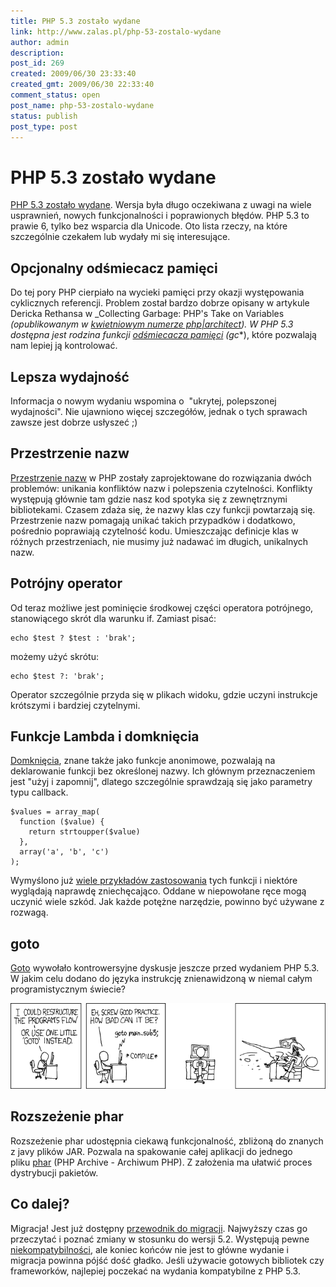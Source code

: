 ```yaml
---
title: PHP 5.3 zostało wydane
link: http://www.zalas.pl/php-53-zostalo-wydane
author: admin
description: 
post_id: 269
created: 2009/06/30 23:33:40
created_gmt: 2009/06/30 22:33:40
comment_status: open
post_name: php-53-zostalo-wydane
status: publish
post_type: post
---
```


<!--PHP 5.3 zostało wydane. Wersja była długo oczekiwana z uwagi na wiele usprawnień, nowych funkcjonalności i poprawionych błędów. PHP 5.3 to prawie 6, tylko bez wsparcia dla Unicode. Oto lista rzeczy, na które szczególnie czekałem lub wydały mi się interesujące.-->

# PHP 5.3 zostało wydane

[PHP 5.3 zostało wydane](http://php.net/releases/5_3_0.php). Wersja była długo oczekiwana z uwagi na wiele usprawnień, nowych funkcjonalności i poprawionych błędów. PHP 5.3 to prawie 6, tylko bez wsparcia dla Unicode. Oto lista rzeczy, na które szczególnie czekałem lub wydały mi się interesujące. 

## Opcjonalny odśmiecacz pamięci

Do tej pory PHP cierpiało na wycieki pamięci przy okazji występowania cyklicznych referencji. Problem został bardzo dobrze opisany w artykule Dericka Rethansa w _Collecting Garbage: PHP's Take on Variables _(opublikowanym w [kwietniowym numerze php|architect](http://phparch.com/magazine/index/95)). W PHP 5.3 dostępna jest rodzina funkcji [odśmiecacza pamięci](http://php.net/gc_enable) (gc_*), które pozwalają nam lepiej ją kontrolować. 

## Lepsza wydajność

Informacja o nowym wydaniu wspomina o  "ukrytej, polepszonej wydajności". Nie ujawniono więcej szczegółów, jednak o tych sprawach zawsze jest dobrze usłyszeć ;) 

## Przestrzenie nazw

[Przestrzenie nazw](http://php.net/namespaces) w PHP zostały zaprojektowane do rozwiązania dwóch problemów: unikania konfliktów nazw i polepszenia czytelności. Konflikty występują głównie tam gdzie nasz kod spotyka się z zewnętrznymi bibliotekami. Czasem zdaża się, że nazwy klas czy funkcji powtarzają się. Przestrzenie nazw pomagają unikać takich przypadków i dodatkowo, pośrednio poprawiają czytelność kodu. Umieszczając definicje klas w różnych przestrzeniach, nie musimy już nadawać im długich, unikalnych nazw. 

## Potrójny operator

Od teraz możliwe jest pominięcie środkowej części operatora potrójnego, stanowiącego skrót dla warunku if. Zamiast pisać: 
    
    
    echo $test ? $test : 'brak';

możemy użyć skrótu: 
    
    
    echo $test ?: 'brak';

Operator szczególnie przyda się w plikach widoku, gdzie uczyni instrukcje krótszymi i bardziej czytelnymi. 

## Funkcje Lambda i domknięcia

[Domknięcia](http://php.net/closures), znane także jako funkcje anonimowe, pozwalają na deklarowanie funkcji bez określonej nazwy. Ich głównym przeznaczeniem jest "użyj i zapomnij", dlatego szczególnie sprawdzają się jako parametry typu callback. 
    
    
    $values = array_map(
      function ($value) { 
        return strtoupper($value) 
      }, 
      array('a', 'b', 'c')
    );

Wymyślono już [wiele przykładów zastosowania](http://www.google.com/search?&q=lambda+functions+and+closures+in+php) tych funkcji i niektóre wyglądają naprawdę zniechęcająco. Oddane w niepowołane ręce mogą uczynić wiele szkód. Jak każde potężne narzędzie, powinno być używane z rozwagą. 

## goto

[Goto](http://pl2.php.net/goto) wywołało kontrowersyjne dyskusje jeszcze przed wydaniem PHP 5.3. W jakim celu dodano do języka instrukcję znienawidzoną w niemal całym programistycznym świecie? 

![goto według xkcd](/uploads/wp//2009/07/goto.png)

## Rozszeżenie phar

Rozszeżenie phar udostępnia ciekawą funkcjonalność, zbliżoną do znanych z javy plików JAR. Pozwala na spakowanie całej aplikacji do jednego pliku [phar](http://php.net/phar) (PHP Archive - Archiwum PHP). Z założenia ma ułatwić proces dystrybucji pakietów. 

## Co dalej?

Migracja! Jest już dostępny [przewodnik do migracji](http://php.net/migration53). Najwyższy czas go przeczytać i poznać zmiany w stosunku do wersji 5.2. Występują pewne [niekompatybilności](http://php.net/manual/en/migration53.incompatible.php), ale koniec końców nie jest to główne wydanie i migracja powinna pójść dość gładko. Jeśli używacie gotowych bibliotek czy frameworków, najlepiej poczekać na wydania kompatybilne z PHP 5.3.
